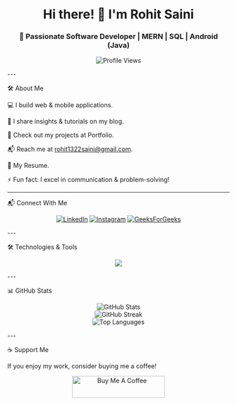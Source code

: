 <h1 align="center">Hi there! 👋 I'm Rohit Saini</h1>
<h3 align="center">🚀 Passionate Software Developer | MERN | SQL | Android (Java) </h3><p align="center">
  <img src="https://komarev.com/ghpvc/?username=rohitsaini81&label=Profile%20views&color=0e75b6&style=flat" alt="Profile Views" />
</p>
---

🛠 About Me

💻 I build web & mobile applications.

📝 I share insights & tutorials on my blog.

📂 Check out my projects at Portfolio.

📬 Reach me at rohit1322saini@gmail.com.

📄 My Resume.

⚡ Fun fact: I excel in communication & problem-solving!



---

📬 Connect With Me

<p align="center">
  <a href="https://linkedin.com/in/rohit-saini-4698901bb"><img src="https://img.shields.io/badge/LinkedIn-0A66C2?style=for-the-badge&logo=linkedin&logoColor=white" alt="LinkedIn"/></a>
  <a href="https://instagram.com/scientist.tech"><img src="https://img.shields.io/badge/Instagram-E4405F?style=for-the-badge&logo=instagram&logoColor=white" alt="Instagram"/></a>
  <a href="https://auth.geeksforgeeks.org/user/rohitsaini81"><img src="https://img.shields.io/badge/GeeksforGeeks-00C853?style=for-the-badge&logo=geeksforgeeks&logoColor=white" alt="GeeksForGeeks"/></a>
</p>
---

🛠 Technologies & Tools

<p align="center">
  <img src="https://skillicons.dev/icons?i=javascript,react,nodejs,express,mongodb,mysql,java,android,git,linux,cpp,bootstrap,unity,postman" />
</p>
---

📊 GitHub Stats

<p align="center">
  <img src="https://github-readme-stats.vercel.app/api?username=rohitsaini81&show_icons=true&theme=radical" alt="GitHub Stats" />
  <br>
  <img src="https://github-readme-streak-stats.herokuapp.com/?user=rohitsaini81&theme=radical" alt="GitHub Streak" />
  <br>
  <img src="https://github-readme-stats.vercel.app/api/top-langs/?username=rohitsaini81&layout=compact&theme=radical" alt="Top Languages" />
</p>
---

☕ Support Me

If you enjoy my work, consider buying me a coffee!

<p align="center">
  <a href="https://www.buymeacoffee.com/rohitsaini81">
    <img src="https://cdn.buymeacoffee.com/buttons/v2/default-yellow.png" height="50" width="210" alt="Buy Me A Coffee" />
  </a>
</p>
